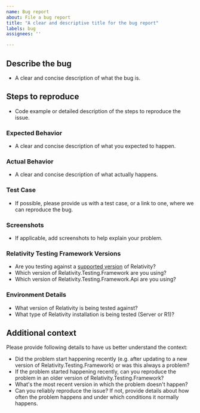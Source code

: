 ```yaml
---
name: Bug report
about: File a bug report
title: "A clear and descriptive title for the bug report"
labels: bug
assignees: ''

---
```


## Describe the bug

* A clear and concise description of what the bug is.

## Steps to reproduce

* Code example or detailed description of the steps to reproduce the issue.

### Expected Behavior

* A clear and concise description of what you expected to happen.

### Actual Behavior

* A clear and concise description of what actually happens.

### Test Case

* If possible, please provide us with a test case, or a link to one, where we can reproduce the bug.

### Screenshots

* If applicable, add screenshots to help explain your problem.

### Relativity Testing Framework Versions

* Are you testing against a [supported version](https://github.com/relativitydev/relativity.testing.framework.api/blob/master/source/Relativity.Testing.Framework.Api/ApiComponent.cs) of Relativity?
* Which version of Relativity.Testing.Framework are you using?
* Which version of Relativity.Testing.Framework.Api are you using?

### Environment Details

* What version of Relativity is being tested against?
* What type of Relativity installation is being tested (Server or R1)?

## Additional context

Please provide following details to have us better understand the context:
* Did the problem start happening recently (e.g. after updating to a new version of Relativity.Testing.Framework) or was this always a problem?
* If the problem started happening recently, can you reproduce the problem in an older version of Relativity.Testing.Framework? 
* What's the most recent version in which the problem doesn't happen?
* Can you reliably reproduce the issue? If not, provide details about how often the problem happens and under which conditions it normally happens.
